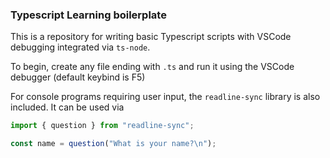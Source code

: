 ### Typescript Learning boilerplate

This is a repository for writing basic Typescript scripts with VSCode debugging integrated via `ts-node`.

To begin, create any file ending with `.ts` and run it using the VSCode debugger (default keybind is F5)

For console programs requiring user input, the `readline-sync` library is also included. It can be used via

```ts
import { question } from "readline-sync";

const name = question("What is your name?\n");
```
